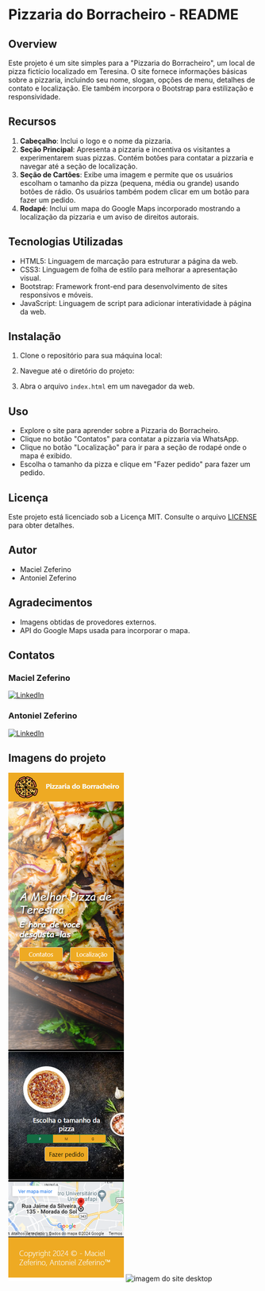 # Pizzaria do Borracheiro - README

## Overview
Este projeto é um site simples para a "Pizzaria do Borracheiro", um local de pizza fictício localizado em Teresina. O site fornece informações básicas sobre a pizzaria, incluindo seu nome, slogan, opções de menu, detalhes de contato e localização. Ele também incorpora o Bootstrap para estilização e responsividade.

## Recursos
1. **Cabeçalho**: Inclui o logo e o nome da pizzaria.
2. **Seção Principal**: Apresenta a pizzaria e incentiva os visitantes a experimentarem suas pizzas. Contém botões para contatar a pizzaria e navegar até a seção de localização.
3. **Seção de Cartões**: Exibe uma imagem e permite que os usuários escolham o tamanho da pizza (pequena, média ou grande) usando botões de rádio. Os usuários também podem clicar em um botão para fazer um pedido.
4. **Rodapé**: Inclui um mapa do Google Maps incorporado mostrando a localização da pizzaria e um aviso de direitos autorais.

## Tecnologias Utilizadas
- HTML5: Linguagem de marcação para estruturar a página da web.
- CSS3: Linguagem de folha de estilo para melhorar a apresentação visual.
- Bootstrap: Framework front-end para desenvolvimento de sites responsivos e móveis.
- JavaScript: Linguagem de script para adicionar interatividade à página da web.

## Instalação
1. Clone o repositório para sua máquina local:

2. Navegue até o diretório do projeto:

3. Abra o arquivo `index.html` em um navegador da web.

## Uso
- Explore o site para aprender sobre a Pizzaria do Borracheiro.
- Clique no botão "Contatos" para contatar a pizzaria via WhatsApp.
- Clique no botão "Localização" para ir para a seção de rodapé onde o mapa é exibido.
- Escolha o tamanho da pizza e clique em "Fazer pedido" para fazer um pedido.

## Licença
Este projeto está licenciado sob a Licença MIT. Consulte o arquivo [LICENSE](LICENSE) para obter detalhes.

## Autor
- Maciel Zeferino
- Antoniel Zeferino

## Agradecimentos
- Imagens obtidas de provedores externos.
- API do Google Maps usada para incorporar o mapa.

## Contatos
### Maciel Zeferino
  [![LinkedIn](https://img.shields.io/badge/-LinkedIn-blue?style=flat-square&logo=linkedin&logoColor=white&link=https://br.linkedin.com/in/maciel-zeferino)](https://br.linkedin.com/in/maciel-zeferino)
### Antoniel Zeferino
 [![LinkedIn](https://img.shields.io/badge/-LinkedIn-blue?style=flat-square&logo=linkedin&logoColor=white&link=https://br.linkedin.com/in/anotnielZeferino)](https://br.linkedin.com/in/anotniel-zeferino)


## Imagens do projeto
<img src="./styles/images/Mobile-view.png" alt="imagem do site mobile"/>
<img src="./styles/images/Desktop-view.png" alt = "imagem do site desktop"/>